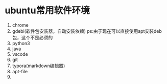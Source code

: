 # ubuntu常用软件环境
1. chrome
2. gdebi(软件包安装器，自动安装依赖) ps:由于现在可以直接使用apt安装deb包，这个不是必须的
3. python3
4. java
5. vscode
6. git
7. typora(markdown编辑器)
8. apt-file
9. 